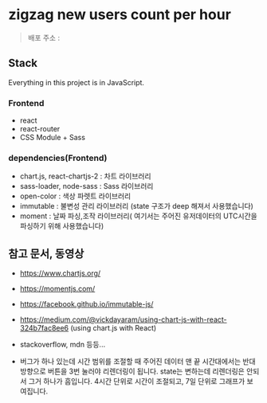 # zigzag new users count per hour

> 배포 주소 :

## Stack

Everything in this project is in JavaScript.

### Frontend

- react
- react-router
- CSS Module + Sass

### dependencies(Frontend)

- chart.js, react-chartjs-2 : 차트 라이브러리
- sass-loader, node-sass : Sass 라이브러리
- open-color : 색상 파렛트 라이브러리
- immutable : 불변성 관리 라이브러리 (state 구조가 deep 해져서 사용했습니다)
- moment : 날짜 파싱,조작 라이브러리( 여기서는 주어진 유저데이터의 UTC시간을 파싱하기 위해 사용했습니다)

## 참고 문서, 동영상
- https://www.chartjs.org/
- https://momentjs.com/
- https://facebook.github.io/immutable-js/
- https://medium.com/@vickdayaram/using-chart-js-with-react-324b7fac8ee6 (using chart.js with React)
- stackoverflow, mdn 등등...

- 버그가 하나 있는데 시간 범위를 조절할 때 주어진 데이터 맨 끝 시간대에서는 반대방향으로 버튼을 3번 눌러야 리렌더링이 됩니다. state는 변하는데 리렌더링은 안되서 그거 하나가 흠입니다. 4시간 단위로 시간이 조절되고, 7일 단위로 그래프가 보여집니다.